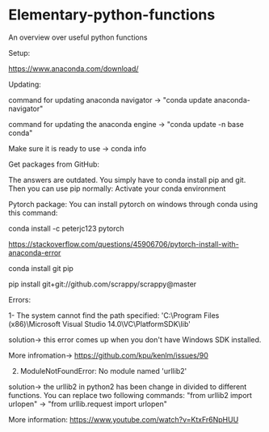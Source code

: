 # Elementary-python-functions
An  overview over useful python functions


Setup:

https://www.anaconda.com/download/


Updating:

command for updating anaconda navigator -> "conda update anaconda-navigator"

command for updating the anaconda engine -> "conda update -n base conda"

Make sure it is ready to use -> conda info


Get packages from GitHub:

The answers are outdated. You simply have to conda install pip and git. Then you can use pip normally:
Activate your conda environment

Pytorch package:
You can install pytorch on windows through conda using this command:

conda install -c peterjc123 pytorch

https://stackoverflow.com/questions/45906706/pytorch-install-with-anaconda-error

conda install git pip

pip install git+git://github.com/scrappy/scrappy@master


Errors:

1- The system cannot find the path specified: 'C:\\Program Files (x86)\\Microsoft Visual Studio 14.0\\VC\\PlatformSDK\\lib'

solution-> this error comes up when you don't have Windows SDK installed.

More infromation-> https://github.com/kpu/kenlm/issues/90


2. ModuleNotFoundError: No module named 'urllib2'

solution-> the urllib2 in python2 has been change in divided to different functions. You can replace two following commands:
"from urllib2 import urlopen" -> "from urllib.request import urlopen"

More information: https://www.youtube.com/watch?v=KtxFr6NpHUU


